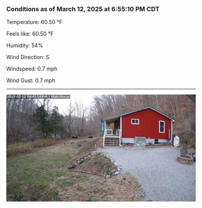 ### Conditions as of March 12, 2025 at 6:55:10 PM CDT 

Temperature: 60.50 &deg;F

Feels like: 60.50 &deg;F

Humidity: 54%

Wind Direction: S

Windspeed: 0.7 mph

Wind Gust: 0.7 mph

---

<img src="./images/latest.jpeg"/>

